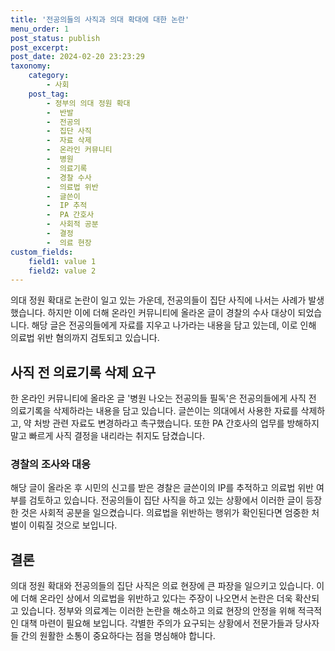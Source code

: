 ```yaml
---
title: '전공의들의 사직과 의대 확대에 대한 논란'
menu_order: 1
post_status: publish
post_excerpt: 
post_date: 2024-02-20 23:23:29
taxonomy:
    category:
        - 사회
    post_tag:
        - 정부의 의대 정원 확대
        -  반발
        -  전공의
        -  집단 사직
        -  자료 삭제
        -  온라인 커뮤니티
        -  병원
        -  의료기록
        -  경찰 수사
        -  의료법 위반
        -  글쓴이
        -  IP 추적
        -  PA 간호사
        -  사회적 공분
        -  결정
        -  의료 현장
custom_fields:
    field1: value 1
    field2: value 2
---
```


의대 정원 확대로 논란이 일고 있는 가운데, 전공의들이 집단 사직에 나서는 사례가 발생했습니다. 하지만 이에 더해 온라인 커뮤니티에 올라온 글이 경찰의 수사 대상이 되었습니다. 해당 글은 전공의들에게 자료를 지우고 나가라는 내용을 담고 있는데, 이로 인해 의료법 위반 혐의까지 검토되고 있습니다.
## 사직 전 의료기록 삭제 요구
한 온라인 커뮤니티에 올라온 글 '병원 나오는 전공의들 필독'은 전공의들에게 사직 전 의료기록을 삭제하라는 내용을 담고 있습니다. 글쓴이는 의대에서 사용한 자료를 삭제하고, 약 처방 관련 자료도 변경하라고 촉구했습니다. 또한 PA 간호사의 업무를 방해하지 말고 빠르게 사직 결정을 내리라는 취지도 담겼습니다.
### 경찰의 조사와 대응
해당 글이 올라온 후 시민의 신고를 받은 경찰은 글쓴이의 IP를 추적하고 의료법 위반 여부를 검토하고 있습니다. 전공의들이 집단 사직을 하고 있는 상황에서 이러한 글이 등장한 것은 사회적 공분을 일으켰습니다. 의료법을 위반하는 행위가 확인된다면 엄중한 처벌이 이뤄질 것으로 보입니다.
## 결론
의대 정원 확대와 전공의들의 집단 사직은 의료 현장에 큰 파장을 일으키고 있습니다. 이에 더해 온라인 상에서 의료법을 위반하고 있다는 주장이 나오면서 논란은 더욱 확산되고 있습니다. 정부와 의료계는 이러한 논란을 해소하고 의료 현장의 안정을 위해 적극적인 대책 마련이 필요해 보입니다. 각별한 주의가 요구되는 상황에서 전문가들과 당사자들 간의 원활한 소통이 중요하다는 점을 명심해야 합니다.

